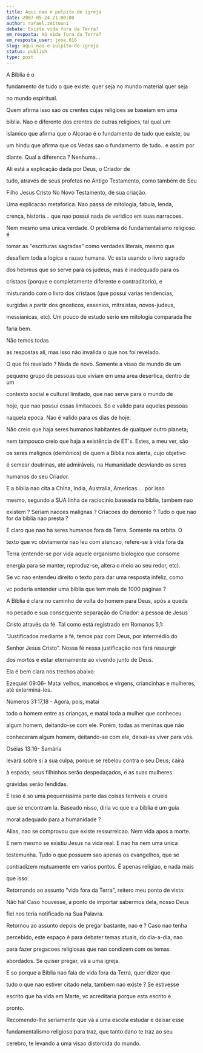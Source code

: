 ```yaml
---
title: Aqui nao é pulpito de igreja
date: 2007-05-24 21:00:00
author: rafael.zeitouni
debate: Existe vida fora da Terra?
em_resposta: Há vida fora da Terra?
em_resposta_user: jose.016
slug: aqui-nao-e-pulpito-de-igreja
status: publish 
type: post
---
```


A Bíblia é o  

fundamento de tudo o que existe: quer seja no mundo material quer seja  

no mundo espiritual.   

  

Quem afirma isso sao os crentes cujas religioes se baseiam em uma  

biblia. Nao e diferente dos crentes de outras religioes, tal qual um  

islamico que afirma que o Alcorao é o fundamento de tudo que existe, ou  

um hindu que afirma que os Vedas sao o fundamento de tudo.. e assim por  

diante. Qual a diferenca ? Nenhuma...   

  

Ali está a explicação dada por Deus, o Criador de  

tudo, através de seus profetas no Antigo Testamento, como também de Seu  

Filho Jesus Cristo No Novo Testamento, de sua criação.   

  

Uma explicacao metaforica. Nao passa de mitologia, fabula, lenda,  

crença, historia... que nao possui nada de veridico em suas narracoes.  

Nem mesmo uma unica verdade. O problema do fundamentalismo religioso é  

tomar as "escrituras sagradas" como verdades literais, mesmo que  

desafiem toda a logica e razao humana. Vc esta usando o livro sagrado  

dos hebreus que so serve para os judeus, mas é inadequado para os  

cristaos (porque e completamente diferente e contraditorio), e  

misturando com o livro dos cristaos (que possui varias tendencias,  

surgidas a partir dos gnosticos, essenios, mitraistas, novos-judeus,  

messianicas, etc). Um pouco de estudo serio em mitologia comparada lhe  

faria bem.  

  

Não temos todas  

as respostas ali, mas isso não invalida o que nos foi revelado.  

  

O que foi revelado ? Nada de novo. Somente a visao de mundo de um  

pequeno grupo de pessoas que viviam em uma area desertica, dentro de um  

contexto social e cultural limitado, que nao serve para o mundo de  

hoje, que nao possui essas limitacoes. So e valido para aquelas pessoas  

naquela epoca. Nao é valido para os dias de hoje.  

  

Não creio que haja seres humanos habitantes de qualquer outro planeta;  

nem tampouco creio que haja a existência de ET´s. Estes, a meu ver, são  

os seres malignos (demônios) de quem a Bíblia nos alerta, cujo objetivo  

é semear doutrinas, até admiráveis, na Humanidade desviando os seres  

humanos do seu Criador.  

  

E a biblia nao cita a China, India, Australia, Americas.... por isso  

mesmo, segundo a SUA linha de raciocinio baseada na biblia, tambem nao  

existem ? Seriam nacoes malignas ? Criacoes do demonio ? Tudo o que nao for da biblia nao presta ?  

  

E claro que nao ha seres humanos fora da Terra. Somente na orbita. O  

texto que vc obviamente nao leu com atencao, refere-se à vida fora da  

Terra (entende-se por vida aquele organismo biologico que consome  

energia para se manter, reproduz-se, altera o meio ao seu redor, etc).  

Se vc nao entendeu direito o texto para dar uma resposta infeliz, como  

vc poderia entender uma biblia que tem mais de 1000 paginas ?  

  

A Bíblia é clara no caminho de volta do homem para Deus, após a queda  

no pecado e sua consequente separação do Criador: a pessoa de Jesus  

Cristo através da fé. Tal como está registrado em Romanos 5,1:  

"Justificados mediante a fé, temos paz com Deus, por intermédio do  

Senhor Jesus Cristo". Nossa fé nessa justificação nos fará ressurgir  

dos mortos e estar eternamente ao vivendo junto de Deus.  

  

Ela é bem clara nos trechos abaixo:  

  

Ezequiel 09:06- Matai velhos, mancebos e virgens, criancinhas e mulheres, até exterminá-los.  

  

  

  

  

Números 31:17,18 - Agora, pois, matai  

todo o homem entre as crianças, e matai toda a mulher que conheceu  

algum homem, deitando-se com ele. Porém, todas as meninas que não  

conheceram algum homem, deitando-se com ele, deixai-as viver para vós.   

  

Oséias 13:16- Samária  

levará sobre si a sua culpa, porque se rebelou contra o seu Deus; cairá  

à espada; seus filhinhos serão despedaçados, e as suas mulheres  

grávidas serão fendidas.  

  

E isso é so uma pequenissima parte das coisas terriveis e crueis  

que se encontram la. Baseado nisso, diria vc que e a biblia é um guia  

moral adequado para a humanidade ?  

  

Alias, nao se comprovou que existe ressurreicao. Nem vida apos a morte.  

E nem mesmo se existiu Jesus na vida real. E nao ha nem uma unica  

testemunha. Tudo o que possuem sao apenas os evangelhos, que se  

contradizem mutuamente em varios pontos. É apenas religiao, e nada mais  

que isso.   

  

  

Retornando ao assunto "vida fora da Terra", reitero meu ponto de vista:  

Não há! Caso houvesse, a ponto de importar sabermos dela, nosso Deus  

fiel nos teria notificado na Sua Palavra.  

  

Retornou ao assunto depois de pregar bastante, nao e ? Caso nao tenha  

percebido, este espaço é para debater temas atuais, do dia-a-dia, nao  

para fazer pregacoes religiosas que nao condizem com os temas  

abordados. Se quiser pregar, vá a uma igreja.   

  

E so porque a Biblia nao fala de vida fora da Terra, quer dizer que  

tudo o que nao estiver citado nela, tambem nao existe ? Se estivesse  

escrito que ha vida em Marte, vc acreditaria porque esta escrito e  

pronto.   

  

Recomendo-lhe seriamente que vá a uma escola estudar e deixar esse  

fundamentalismo religioso para traz, que tanto dano te traz ao seu  

cerebro, te levando a uma visao distorcida do mundo.  

  

